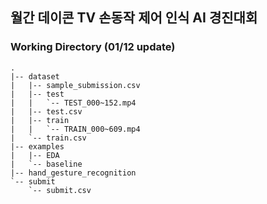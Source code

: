 ## 월간 데이콘 TV 손동작 제어 인식 AI 경진대회

### Working Directory (01/12 update)

```
.
|-- dataset
|   |-- sample_submission.csv
|   |-- test
|   |   `-- TEST_000~152.mp4
|   |-- test.csv
|   |-- train
|   |   `-- TRAIN_000~609.mp4
|   `-- train.csv
|-- examples
|   |-- EDA
|   `-- baseline
|-- hand_gesture_recognition
`-- submit
    `-- submit.csv
```
